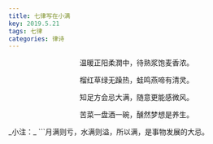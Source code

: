 ```yaml
---
title: 七律写在小满
key: 2019.5.21
tags: 七律
categories: 律诗
---
```


<p align="center">温暖正阳柔潤中，待熟浆饱麦香浓。
</p>
<p align="center">榴红草绿无躁热，蛙鸣燕啼有清灵。
</p>
<p align="center">知足方会忌大满，随意更能感微风。
</p>
<p align="center">苦菜一盘酒一碗，醺然梦想是养生。
</p>
_小注：_
```月满则亏，水满则溢，所以满，是事物发展的大忌。

```